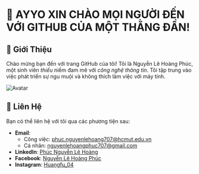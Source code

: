 # 👋 AYYO XIN CHÀO MỌI NGƯỜI ĐẾN VỚI GITHUB CỦA MỘT THẰNG ĐẦN!

## 📝 Giới Thiệu
Chào mừng bạn đến với trang GitHub của tôi! Tôi là Nguyễn Lê Hoàng Phúc, một sinh viên *thiếu* niềm đam mê với *công nghệ thông tin*. Tôi tập trung vào việc phát triển sự ngu muội và không thích làm việc với máy tính.

![Avatar](https://example.com/avatar.png) <!-- Thay URL bằng đường dẫn đến hình ảnh của bạn -->

## 💬 Liên Hệ
Bạn có thể liên hệ với tôi qua các phương tiện sau:

- **Email**:
  + Công việc: [phuc.nguyenlehoang707@hcmut.edu.vn](mailto:phuc.nguyenlehoang707@hcmut.edu.vn) 
  + Cá nhân: [nguyenlehoangphuc707@gmail.com](mailto:nguyenlehoangphuc707@gmail.com)
- **LinkedIn**: [Phúc Nguyễn Lê Hoàng](https://www.linkedin.com/in/ph%C3%BAc-ho%C3%A0ng-423885327/)
- **Facebook**: [Nguyễn Lê Hoàng Phúc](https://www.facebook.com/profile.php?id=100036869183564)
- **Instagram**: [Huangfu_04](https://www.instagram.com/huangfu_04/)
